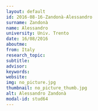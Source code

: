 ```yaml
---
layout: default 
id: 2016-08-16-Zandonà-Alessandro
surname: Zandonà
name: Alessandro
university: Univ. Trento
date: 16/08/2016
aboutme: 
from: Italy
research_topic: 
subtitle: 
advisor: 
keywords: 
website: 
img: no_picture.jpg
thumbnail: no_picture_thumb.jpg
alt: Alessandro Zandonà
modal-id: stud64
---
```

